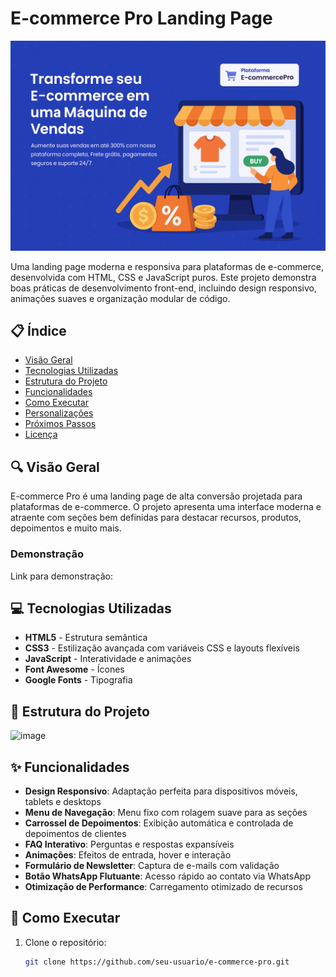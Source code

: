 # E-commerce Pro Landing Page

![E-commerce Pro](Assets/plataforma_ecommerce.png)

Uma landing page moderna e responsiva para plataformas de e-commerce, desenvolvida com HTML, CSS e JavaScript puros. Este projeto demonstra boas práticas de desenvolvimento front-end, incluindo design responsivo, animações suaves e organização modular de código.

## 📋 Índice

- [Visão Geral](#visão-geral)
- [Tecnologias Utilizadas](#tecnologias-utilizadas)
- [Estrutura do Projeto](#estrutura-do-projeto)
- [Funcionalidades](#funcionalidades)
- [Como Executar](#como-executar)
- [Personalizações](#personalizações)
- [Próximos Passos](#próximos-passos)
- [Licença](#licença)

## 🔍 Visão Geral

E-commerce Pro é uma landing page de alta conversão projetada para plataformas de e-commerce. O projeto apresenta uma interface moderna e atraente com seções bem definidas para destacar recursos, produtos, depoimentos e muito mais.

### Demonstração

Link para demonstração:

## 💻 Tecnologias Utilizadas

- **HTML5** - Estrutura semântica
- **CSS3** - Estilização avançada com variáveis CSS e layouts flexíveis
- **JavaScript** - Interatividade e animações
- **Font Awesome** - Ícones
- **Google Fonts** - Tipografia

## 📁 Estrutura do Projeto

![image](https://github.com/user-attachments/assets/81542e87-249b-474c-b958-79d860b57378)

## ✨ Funcionalidades

- **Design Responsivo**: Adaptação perfeita para dispositivos móveis, tablets e desktops
- **Menu de Navegação**: Menu fixo com rolagem suave para as seções
- **Carrossel de Depoimentos**: Exibição automática e controlada de depoimentos de clientes
- **FAQ Interativo**: Perguntas e respostas expansíveis
- **Animações**: Efeitos de entrada, hover e interação
- **Formulário de Newsletter**: Captura de e-mails com validação
- **Botão WhatsApp Flutuante**: Acesso rápido ao contato via WhatsApp
- **Otimização de Performance**: Carregamento otimizado de recursos

## 🚀 Como Executar

1. Clone o repositório:
   ```bash
   git clone https://github.com/seu-usuario/e-commerce-pro.git
